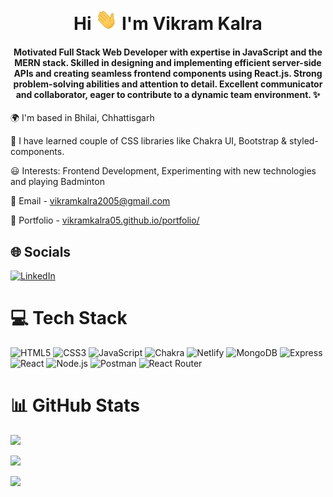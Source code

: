 <h1 align="center">Hi <img src="https://raw.githubusercontent.com/ABSphreak/ABSphreak/master/gifs/Hi.gif" width="35"> I'm Vikram Kalra</h1>
<h4 align="center">Motivated Full Stack Web Developer with expertise in JavaScript and the MERN stack. Skilled in designing and implementing efficient server-side APIs and creating seamless frontend components using React.js. Strong problem-solving abilities and attention to detail. Excellent communicator and collaborator, eager to contribute to a dynamic team environment. ✨</h4>

🌍 I'm based in Bhilai, Chhattisgarh

🚀 I have learned couple of CSS libraries like Chakra UI, Bootstrap & styled-components.

😃 Interests: Frontend Development, Experimenting with new technologies and playing Badminton

📧 Email - vikramkalra2005@gmail.com

💼 Portfolio - [vikramkalra05.github.io/portfolio/](https://vikramkalra05.github.io/portfolio/)

## 🌐 Socials
[![LinkedIn](https://img.shields.io/badge/LinkedIn-%230077B5.svg?logo=linkedin&logoColor=white)](https://www.linkedin.com/in/vikram-kalra-b66903253/) 

# 💻 Tech Stack
![HTML5](https://img.shields.io/badge/html5-%23E34F26.svg?style=for-the-badge&logo=html5&logoColor=white) 
![CSS3](https://img.shields.io/badge/css3-%231572B6.svg?style=for-the-badge&logo=css3&logoColor=white) 
![JavaScript](https://img.shields.io/badge/javascript-%23323330.svg?style=for-the-badge&logo=javascript&logoColor=%23F7DF1E) 
![Chakra](https://img.shields.io/badge/chakra-%234ED1C5.svg?style=for-the-badge&logo=chakraui&logoColor=white) 
![Netlify](https://img.shields.io/badge/netlify-%23000000.svg?style=for-the-badge&logo=netlify&logoColor=#00C7B7) 
![MongoDB](https://img.shields.io/badge/MongoDB-%234ea94b.svg?style=for-the-badge&logo=mongodb&logoColor=white) 
![Express](https://img.shields.io/badge/Express-%23404d59.svg?style=for-the-badge) 
![React](https://img.shields.io/badge/react-%2320232a.svg?style=for-the-badge&logo=react&logoColor=%2361DAFB) 
![Node.js](https://img.shields.io/badge/Node.js-%234ea94b.svg?style=for-the-badge&logo=node.js&logoColor=white) 
![Postman](https://img.shields.io/badge/Postman-FF6C37?style=for-the-badge&logo=postman&logoColor=white)
![React Router](https://img.shields.io/badge/React_Router-CA4245?style=for-the-badge&logo=react-router&logoColor=white) 


# 📊 GitHub Stats
![](https://github-readme-stats.vercel.app/api?username=vikramkalra05&theme=react&hide_border=false&include_all_commits=true&count_private=false)<br/>

![](https://github-readme-streak-stats.herokuapp.com/?user=vikramkalra05&theme=react&hide_border=false)<br/>

![](https://github-readme-stats.vercel.app/api/top-langs/?username=vikramkalra05&theme=react&hide_border=false&include_all_commits=true&count_private=false&layout=compact)
